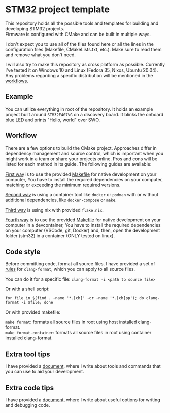 # STM32 project template

This repository holds all the possible tools and templates for building and developing STM32 projects.  
Firmware is configured with CMake and can be built in multiple ways.  

I don't expect you to use all of the files found here or all the lines in the configuration files (Makefile, CMakeLists.txt, etc.). Make sure to read them and remove what you don't need.  

I will also try to make this repository as cross platform as possible. Currently I've tested it on Windows 10 and Linux (Fedora 35, Nixos, Ubuntu 20.04). Any problems regarding a specific distribution will be mentioned in the [workflows](#workflow).  

## Example

You can utilize everything in root of the repository. It holds an example project built around `STM32F407VG` on a discovery board. It blinks the onboard blue LED and prints "Hello, world" over SWO.  

## Workflow

There are a few options to build the CMake project. Approaches differ in dependency management and source control, which is important when you might work in a team or share your projects online. Pros and cons will be listed for each method in its guide. The following guides are available:  

[First way](docs/build-native.md) is to use the provided [Makefile](Makefile) for native development on your computer, You have to install the required dependencies on your computer, matching or exceeding the minimum required versions.  

[Second way](docs/build-container.md) is using a container tool like `docker` or `podman` with or without additional dependencies, like `docker-compose` or `make`.  

[Third way](docs/build-nix.md) is using nix with provided `flake.nix`.  

[Fourth way](docs/build-native-in-container.md) is to use the provided [Makefile](Makefile) for native development on your computer in a devcontainer, You have to install the required dependencies on your computer (VSCode, git, Docker) and, then, open the development folder (stm32) in a container (ONLY tested on linux).

## Code style

Before committing code, format all source files. I have provided a set of [rules](.clang-format) for `clang-format`, which you can apply to all source files.  

You can do it for a specific file: `clang-format -i <path to source file>`  

Or with a shell script:  

```shell
for file in $(find . -name '*.[ch]' -or -name '*.[ch]pp'); do clang-format -i $file; done
```

Or with provided makefile:

`make format`: formats all source files in root using host installed clang-format.  
`make format-container`: formats all source files in root using container installed clang-format.  

## Extra tool tips

I have provided a [document](docs/tools.md), where I write about tools and commands that you can use to aid your development.  

## Extra code tips

I have provided a [document](docs/code-tips.md), where I write about useful options for writing and debugging code.  
